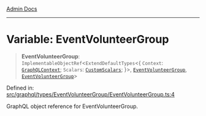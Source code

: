[Admin Docs](/)

***

# Variable: EventVolunteerGroup

> **EventVolunteerGroup**: `ImplementableObjectRef`\<`ExtendDefaultTypes`\<\{ `Context`: [`GraphQLContext`](../../../../context/type-aliases/GraphQLContext.md); `Scalars`: [`CustomScalars`](../../../../scalars/type-aliases/CustomScalars.md); \}\>, [`EventVolunteerGroup`](../type-aliases/EventVolunteerGroup.md), [`EventVolunteerGroup`](../type-aliases/EventVolunteerGroup.md)\>

Defined in: [src/graphql/types/EventVolunteerGroup/EventVolunteerGroup.ts:4](https://github.com/Sourya07/talawa-api/blob/aac5f782223414da32542752c1be099f0b872196/src/graphql/types/EventVolunteerGroup/EventVolunteerGroup.ts#L4)

GraphQL object reference for EventVolunteerGroup.
